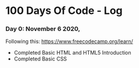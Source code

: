# 100 Days Of Code - Log

### Day 0: November 6 2020,
Following this: https://www.freecodecamp.org/learn/
  * Completed Basic HTML and HTML5 Introduction
  * Completed Basic CSS
